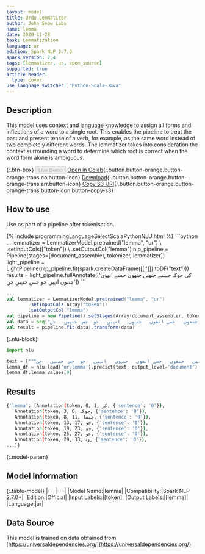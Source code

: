 ```yaml
---
layout: model
title: Urdu Lemmatizer
author: John Snow Labs
name: lemma
date: 2020-11-28
task: Lemmatization
language: ur
edition: Spark NLP 2.7.0
spark_version: 2.4
tags: [lemmatizer, ur, open_source]
supported: true
article_header:
  type: cover
use_language_switcher: "Python-Scala-Java"
---
```


## Description

This model uses context and language knowledge to assign all forms and inflections of a word to a single root. This enables the pipeline to treat the past and present tense of a verb, for example, as the same word instead of two completely different words. The lemmatizer takes into consideration the context surrounding a word to determine which root is correct when the word form alone is ambiguous.

{:.btn-box}
<button class="button button-orange" disabled>Live Demo</button>
[Open in Colab](https://colab.research.google.com/github/JohnSnowLabs/spark-nlp-workshop/blob/b2eb08610dd49d5b15077cc499a94b4ec1e8b861/jupyter/annotation/english/model-downloader/Create%20custom%20pipeline%20-%20NerDL.ipynb){:.button.button-orange.button-orange-trans.co.button-icon}
[Download](https://s3.amazonaws.com/auxdata.johnsnowlabs.com/public/models/lemma_ur_2.7.0_2.4_1606583060260.zip){:.button.button-orange.button-orange-trans.arr.button-icon}
[Copy S3 URI](s3://auxdata.johnsnowlabs.com/public/models/lemma_ur_2.7.0_2.4_1606583060260.zip){:.button.button-orange.button-orange-trans.button-icon.button-copy-s3}

## How to use

Use as part of a pipeline after tokenisation.

<div class="tabs-box" markdown="1">
{% include programmingLanguageSelectScalaPythonNLU.html %}
```python
...
lemmatizer = LemmatizerModel.pretrained("lemma", "ur") \
        .setInputCols(["token"]) \
        .setOutputCol("lemma")
nlp_pipeline = Pipeline(stages=[document_assembler, tokenizer, lemmatizer])
light_pipeline = LightPipeline(nlp_pipeline.fit(spark.createDataFrame([['']]).toDF("text")))
results = light_pipeline.fullAnnotate(['کی	جوکہ	جیسے	جنھیں	جنھوں	جسے	انھوں	جنہوں	انہیں	جو	جس	جنہیں	جن'])
```

```scala
...
val lemmatizer = LemmatizerModel.pretrained("lemma", "ur")
        .setInputCols(Array("token"))
        .setOutputCol("lemma")
val pipeline = new Pipeline().setStages(Array(document_assembler, tokenizer, lemmatizer))
val data = Seq("کی	جوکہ	جیسے	جنھیں	جنھوں	جسے	انھوں	جنہوں	انہیں	جو	جس	جنہیں	جن").toDF("text")
val result = pipeline.fit(data).transform(data)
```

{:.nlu-block}
```python
import nlu

text = ["""کی	جوکہ	جیسے	جنھیں	جنھوں	جسے	انھوں	جنہوں	انہیں	جو	جس	جنہیں	جن"""]
lemma_df = nlu.load('ur.lemma').predict(text, output_level='document')
lemma_df.lemma.values[0]
```

</div>

## Results

```bash
{'lemma': [Annotation(token, 0, 1, كر, {'sentence': '0'}),
   Annotation(token, 3, 6, جوکہ, {'sentence': '0'}),
   Annotation(token, 8, 11, جیسا, {'sentence': '0'}),
   Annotation(token, 13, 17, جو, {'sentence': '0'}),
   Annotation(token, 19, 23, جو, {'sentence': '0'}),
   Annotation(token, 25, 27, جو, {'sentence': '0'}),
   Annotation(token, 29, 33, وہ, {'sentence': '0'}),
...]}
```

{:.model-param}
## Model Information

{:.table-model}
|---|---|
|Model Name:|lemma|
|Compatibility:|Spark NLP 2.7.0+|
|Edition:|Official|
|Input Labels:|[token]|
|Output Labels:|[lemma]|
|Language:|ur|

## Data Source

This model is trained on data obtained from [https://universaldependencies.org/](https://universaldependencies.org/)